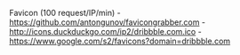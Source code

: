 Favicon (100 request/IP/min) - https://github.com/antongunov/favicongrabber.com - http://icons.duckduckgo.com/ip2/dribbble.com.ico - https://www.google.com/s2/favicons?domain=dribbble.com
